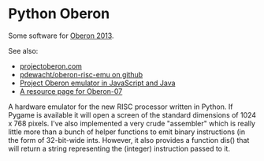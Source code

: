 Python Oberon
=============

Some software for [Oberon 2013](http://www.inf.ethz.ch/personal/wirth/ProjectOberon/).

See also:

-  [projectoberon.com](http://projectoberon.com/)
-  [pdewacht/oberon-risc-emu on github](https://github.com/pdewacht/oberon-risc-emu)
-  [Project Oberon emulator in JavaScript and Java](http://schierlm.github.io/OberonEmulator/)
-  [A resource page for Oberon-07](http://oberon07.com/)


A hardware emulator for the new RISC processor written in Python.  If
Pygame is available it will open a screen of the standard dimensions of
1024 x 768 pixels.  I've also implemented a very crude "assembler" which
is really little more than a bunch of helper functions to emit binary
instructions (in the form of 32-bit-wide ints.  However, it also provides
a function dis() that will return a string representing the (integer)
instruction passed to it.

